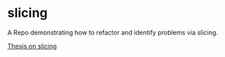 # slicing

A Repo demonstrating how to refactor and identify problems via slicing.

[Thesis on slicing](http://www.cs.ox.ac.uk/research/pdt/progtools/projects/nate/doc/MScThesis.pdf)
